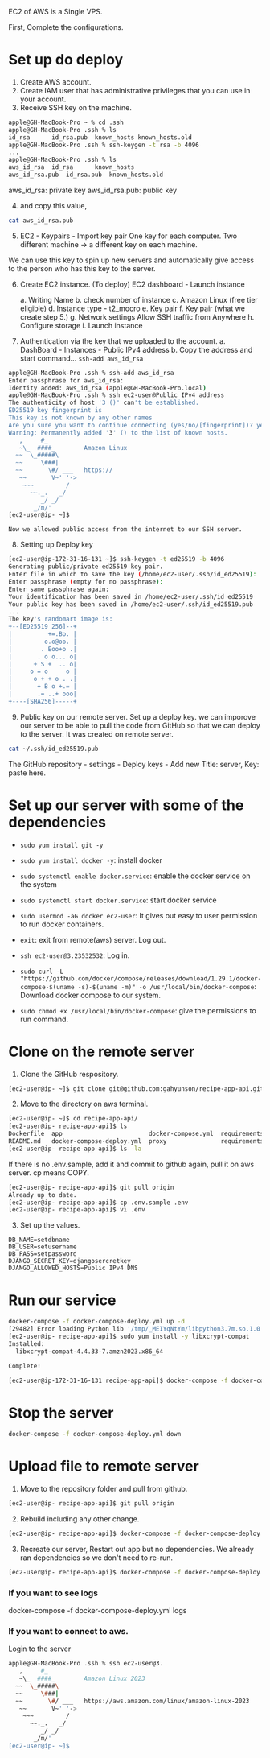 EC2 of AWS is a Single VPS.

First, Complete the configurations.

# Set up do deploy
1. Create AWS account.
2. Create IAM user that has administrative privileges that you can use in your account.
3. Receive SSH key on the machine.
```bash
apple@GH-MacBook-Pro ~ % cd .ssh
apple@GH-MacBook-Pro .ssh % ls
id_rsa		id_rsa.pub	known_hosts	known_hosts.old
apple@GH-MacBook-Pro .ssh % ssh-keygen -t rsa -b 4096
...
apple@GH-MacBook-Pro .ssh % ls
aws_id_rsa	id_rsa		known_hosts
aws_id_rsa.pub	id_rsa.pub	known_hosts.old
```
aws_id_rsa: private key
aws_id_rsa.pub: public key

4. and copy this value,
```bash
cat aws_id_rsa.pub
```

5. EC2 - Keypairs - Import key pair
One key for each computer.
Two different machine -> a different key on each machine.

We can use this key to spin up new servers and automatically give access to the person who has this key to the server.

6. Create EC2 instance. (To deploy)
EC2 dashboard - Launch instance

    a. Writing Name
    b. check number of instance
    c. Amazon Linux (free tier eligible)
    d. Instance type - t2_mocro
    e. Key pair
    f. Key pair (what we create step 5.)
    g. Network settings Allow SSH traffic from Anywhere
    h. Configure storage
    i. Launch instance

7. Authentication via the key that we uploaded to the account.
    a. DashBoard - Instances - Public IPv4 address
    b. Copy the address and start command... `ssh-add aws_id_rsa`

```bash
apple@GH-MacBook-Pro .ssh % ssh-add aws_id_rsa
Enter passphrase for aws_id_rsa:
Identity added: aws_id_rsa (apple@GH-MacBook-Pro.local)
apple@GH-MacBook-Pro .ssh % ssh ec2-user@Public IPv4 address
The authenticity of host '3 ()' can't be established.
ED25519 key fingerprint is
This key is not known by any other names
Are you sure you want to continue connecting (yes/no/[fingerprint])? yes
Warning: Permanently added '3' () to the list of known hosts.
   ,     #_
   ~\_  ####_        Amazon Linux
  ~~  \_#####\
  ~~     \###|
  ~~       \#/ ___   https://
   ~~       V~' '->
    ~~~         /
      ~~._.   _/
         _/ _/
       _/m/'
[ec2-user@ip- ~]$
```
    Now we allowed public access from the internet to our SSH server.

8. Setting up Deploy key
```bash
[ec2-user@ip-172-31-16-131 ~]$ ssh-keygen -t ed25519 -b 4096
Generating public/private ed25519 key pair.
Enter file in which to save the key (/home/ec2-user/.ssh/id_ed25519):
Enter passphrase (empty for no passphrase):
Enter same passphrase again:
Your identification has been saved in /home/ec2-user/.ssh/id_ed25519
Your public key has been saved in /home/ec2-user/.ssh/id_ed25519.pub
...
The key's randomart image is:
+--[ED25519 256]--+
|          +=.Bo. |
|         o.o@oo. |
|        . Eoo+o .|
|       . o o... o|
|      + S +  .. o|
|     o = o     o |
|      o + + o . .|
|       + B o +.= |
|       .= ..+ ooo|
+----[SHA256]-----+
```

9. Public key on our remote server.
Set up a deploy key. we can imporove our server to be able to pull the code from GitHub so that we can deploy to the server.
It was created on remote server.
```bash
cat ~/.ssh/id_ed25519.pub
```

The GitHub repository - settings - Deploy keys - Add new
Title: server, Key: paste here.

# Set up our server with some of the dependencies
- `sudo yum install git -y`

- `sudo yum install docker -y`: install docker
- `sudo systemctl enable docker.service`: enable the docker service on the system
- `sudo systemctl start docker.service`: start docker service
- `sudo usermod -aG docker ec2-user`: It gives out easy to user permission to run docker containers.
- `exit`: exit from remote(aws) server. Log out.
- `ssh ec2-user@3.23532532`: Log in.

- `sudo curl -L "https://github.com/docker/compose/releases/download/1.29.1/docker-compose-$(uname -s)-$(uname -m)" -o /usr/local/bin/docker-compose`: Download docker compose to our system.

- `sudo chmod +x /usr/local/bin/docker-compose`: give the permissions to run command.

# Clone on the remote server
1. Clone the GitHub respository.
```bash
[ec2-user@ip- ~]$ git clone git@github.com:gahyunson/recipe-app-api.git
```

2. Move to the directory on aws terminal.
```bash
[ec2-user@ip- ~]$ cd recipe-app-api/
[ec2-user@ip- recipe-app-api]$ ls
Dockerfile  app                        docker-compose.yml  requirements.dev.txt  scripts
README.md   docker-compose-deploy.yml  proxy               requirements.txt
[ec2-user@ip- recipe-app-api]$ ls -la
```

If there is no .env.sample, add it and commit to github again,
pull it on aws server. cp means COPY.
```bash
[ec2-user@ip- recipe-app-api]$ git pull origin
Already up to date.
[ec2-user@ip- recipe-app-api]$ cp .env.sample .env
[ec2-user@ip- recipe-app-api]$ vi .env
```

3. Set up the values.
```
DB_NAME=setdbname
DB_USER=setusername
DB_PASS=setpassword
DJANGO_SECRET_KEY=djangosercretkey
DJANGO_ALLOWED_HOSTS=Public IPv4 DNS
```

# Run our service

```bash
docker-compose -f docker-compose-deploy.yml up -d
[29482] Error loading Python lib '/tmp/_MEIYqNtYm/libpython3.7m.so.1.0': dlopen: libcrypt.so.1: cannot open shared object file: No such file or directory
[ec2-user@ip- recipe-app-api]$ sudo yum install -y libxcrypt-compat
Installed:
  libxcrypt-compat-4.4.33-7.amzn2023.x86_64

Complete!
```

```bash
[ec2-user@ip-172-31-16-131 recipe-app-api]$ docker-compose -f docker-compose-deploy.yml up -d
```

# Stop the server
```bash
docker-compose -f docker-compose-deploy.yml down
```

# Upload file to remote server
1. Move to the repository folder and pull from github.
```bash
[ec2-user@ip- recipe-app-api]$ git pull origin
```

2. Rebuild including any other change.
```bash
[ec2-user@ip- recipe-app-api]$ docker-compose -f docker-compose-deploy.yml build app
```

3. Recreate our server, Restart out app but no dependencies. We already ran dependencies so we don't need to re-run.
```bash
[ec2-user@ip- recipe-app-api]$ docker-compose -f docker-compose-deploy.yml up --no-deps -d app
```

### If you want to see logs
docker-compose -f docker-compose-deploy.yml logs

### If you want to connect to aws.
Login to the server
```bash
apple@GH-MacBook-Pro .ssh % ssh ec2-user@3.
   ,     #_
   ~\_  ####_        Amazon Linux 2023
  ~~  \_#####\
  ~~     \###|
  ~~       \#/ ___   https://aws.amazon.com/linux/amazon-linux-2023
   ~~       V~' '->
    ~~~         /
      ~~._.   _/
         _/ _/
       _/m/'
[ec2-user@ip- ~]$
```
